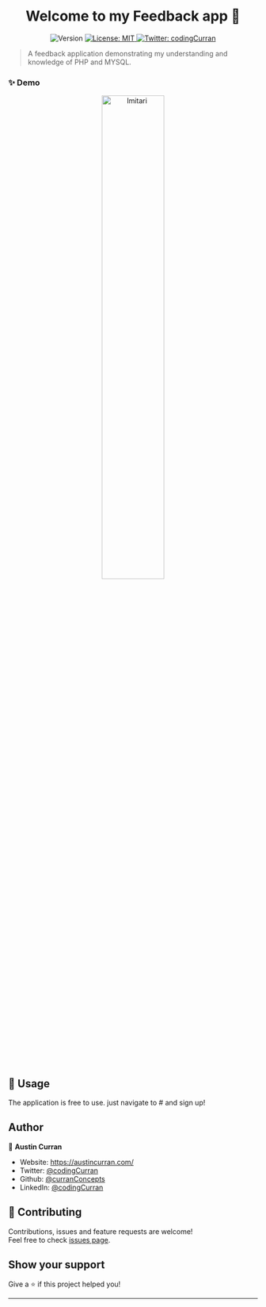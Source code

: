 <h1 align="center">Welcome to my Feedback app 👋</h1>
<p align="center">
  <img alt="Version" src="https://img.shields.io/badge/version-1.0-blue.svg?cacheSeconds=2592000" />
  <a href="#" target="_blank">
    <img alt="License: MIT" src="https://img.shields.io/badge/License-MIT-yellow.svg" />
  </a>
  <a href="https://twitter.com/codingCurran" target="_blank">
    <img alt="Twitter: codingCurran" src="https://img.shields.io/twitter/follow/codingCurran.svg?style=social" />
  </a>
</p>

> A feedback application demonstrating my understanding and knowledge of PHP and MYSQL. 

### ✨ Demo 
 <p align="center">
   <a target="_blank" href="#">    
     <img src="https://i.ibb.co/cX2NHbm/feedback-screenshot.png" width="50%" alt="Imitari"/>
  </a>
 </p>

## 🚀 Usage

The application is free to use. just navigate to # and sign up! 

## Author

👤 **Austin Curran**

* Website: https://austincurran.com/
* Twitter: [@codingCurran](https://twitter.com/codingCurran)
* Github: [@curranConcepts](https://github.com/curranConcepts)
* LinkedIn: [@codingCurran](https://linkedin.com/in/codingCurran)

## 🤝 Contributing

Contributions, issues and feature requests are welcome!<br />Feel free to check [issues page](https://github.com/curranConcepts/feedback-app/issues). 

## Show your support

Give a ⭐️ if this project helped you!

***
